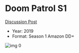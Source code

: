 # Doom Patrol S1

[Discussion Post](https://www.avsforum.com/threads/bass-eq-for-filtered-movies.2995212/post-59421054)

* Year: 2019
* Format: Season 1 Amazon DD+

![img 0](https://i.imgur.com/0A4oQ11.jpg)

